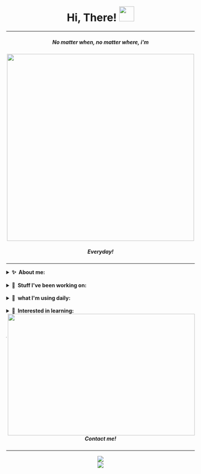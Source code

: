 # <center>  Hi, There! <img src="https://media.giphy.com/media/hvRJCLFzcasrR4ia7z/giphy.gif" width="40"></a> </center> 

* * *

##### <center>No matter when, no matter where, i'm </a> </center> 

<center> <img src="https://media.giphy.com/media/fL3YyjhMkOUqPOJ7Xn/giphy.gif" width="500" height="" />  </center> 

##### <center>Everyday! </a> </center> 
---

<details>
  <summary><b>✨&nbsp;&nbsp;About&nbsp;me:</b></summary>
  <br/>

##### Hey! I'm Lucas! A 21 years old Data Analyst Jr. aspirant from Brasil. I love puzzles and riddles since I was a kid.

 Technology was always huge part of my life, my main sorce of entertainment and study, always loved to play games, to learn about new (and random) things, interact with people around the world... and today it's no diffent!
 
 I'm studying to become a Data Analyst at Resilia Educação, a 6 month Data Analytics bootcamp that shows every step of the way to become a Data Analyst Junior.

 
##### :fire: My Stats :
[![GitHub Streak](http://github-readme-streak-stats.herokuapp.com?user=lucasCanella&theme=github-dark-blue&hide_border=true&date_format=j%20M%5B%20Y%5D)](https://git.io/streak-stats)

 ###### 🤡 random things about me:
 

> I love every kind of game, mainly indie ones. 

> Besides i'm right-handed, I type like a pro with the left hand and like a kid with the right one, so when i'm writting or coding something, it's pretty much like this: 🖐🏻 👆🏻

> Despite I love frogs (such an interesting animal!), I prefer to keep a certain distance from them. 🐸

</details> 

<br/>

<details>
  <summary><b>🔧&nbsp;&nbsp;Stuff&nbsp;I've&nbsp;been&nbsp;working&nbsp;on:</b></summary>

###### *Some of my most recently projects:*

__Resilia_Projects__ - Resilia's course is divided in 5 modules, in each module, besides all the smaller projects along the way, it's required a final project that is done in squads. You can find all the projects I participated right below:

1. [Project 1](https://github.com/lucasCanella/Projeto_1_Resilia) - What was developed: *Time and Project management, teamwork, Algorithm, Computational thinking, repetition and conditional statements, functions, recursive functions and modules.*
2. *to be done*
3. *to be done*
4. *to be done*
5. *to be done*
 
 and some other personal stuff 😉
</details> 

<br/>

<details>
  <summary><b>🔭&nbsp;&nbsp;what&nbsp;I'm&nbsp;using&nbsp;daily:</b></summary>
  <br/>
  <img src="https://media.giphy.com/media/IdyAQJVN2kVPNUrojM/giphy.gif" width="40" height="40" /> 
  <img src="https://media.giphy.com/media/LMt9638dO8dftAjtco/giphy.gif" width="40" height="40" /> 
  <img src="https://media.giphy.com/media/KzJkzjggfGN5Py6nkT/giphy.gif" width="40" height="40" /> 
  <img src="https://docs.codewars.com/logo.svg" width="40" height="40" 
/> 
  <img src="https://media.giphy.com/media/kH1DBkPNyZPOk0BxrM/giphy.gif" width="90" height="40" /> 
</details> 
<br/>

<details>
  <summary><b>🌱&nbsp;&nbsp;Interested&nbsp;in&nbsp;learning:&nbsp;</b></summary>
  <br/>
  <img src="https://s3.amazonaws.com/clarityfm-production/attachments/6605/default/django.png?1442839704" width="40" height="40" /> 
  <img src="https://marcas-logos.net/wp-content/uploads/2020/11/MySQL-logo.png" title="MySQL"  alt="MySQL" width="60" height="40"/>&nbsp;
  <img src="https://media.giphy.com/media/ln7z2eWriiQAllfVcn/giphy.gif" width="40" height="40" /> 
  <img src="https://media.giphy.com/media/XAxylRMCdpbEWUAvr8/giphy.gif" width="40" height="40" /> 
  <img src="https://media.giphy.com/media/fsEaZldNC8A1PJ3mwp/giphy.gif" width="40" height="40" /> 
  <img src="https://media.giphy.com/media/eNAsjO55tPbgaor7ma/giphy.gif" width="40" height="40" /> 

</details> 

<img style = "float" align="right" src="https://media.giphy.com/media/dWesBcTLavkZuG35MI/giphy.gif" width="500" height="325" /> 

<br/><br/>


---
##### <center> Contact me! </a> </center> 
---
<center>
<div id="badges">
  <a href="https://www.linkedin.com/in/lucascanella-dados/">
    <img  src="https://img.shields.io/badge/LinkedIn-blue?logo=linkedin&logoColor=white" width="" height="" /> 
<div id="badges">
  <a href="mailto:lucas.fariascanella@gmail.com?subject=Contact-via-GitHub">
    <img  src="https://img.shields.io/badge/Email-red?logo=Gmail&logoColor=white" width="" height="" /></center> 
